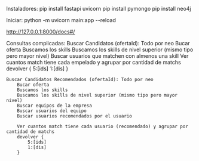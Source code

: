 Instaladores:
    pip install fastapi uvicorn
    pip install pymongo
    pip install neo4j

Iniciar:
    python -m uvicorn main:app --reload

http://127.0.0.1:8000/docs#/


Consultas complicadas:
    Buscar Candidatos (ofertaId): Todo por neo
        Bucar oferta
        Buscamos los skills
        Buscamos los skills de nivel superior (mismo tipo pero mayor nivel)
        Buscar usuarios que matchen con almenos una skill
        Ver cuantos match tiene cada empelado y agrupar por cantidad de matchs
        devolver {
            5:[ids]
            1:[dis]
        }
        
    Buscar Candidatos Recomendados (ofertaId): Todo por neo
        Bucar oferta
        Buscamos los skills
        Buscamos los skills de nivel superior (mismo tipo pero mayor nivel)
        Buscar equipos de la empresa
        Buscar usuarios del equipo 
        Buscar usuarios recomendados por el usuario
        
        Ver cuantos match tiene cada usuario (recomendado) y agrupar por cantidad de matchs
        devolver {
            5:[ids]
            1:[dis]
        }
